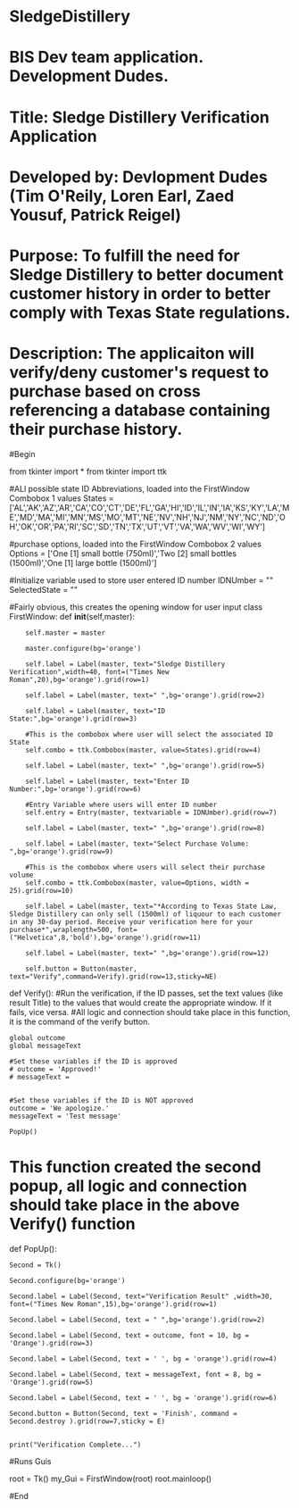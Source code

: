 # SledgeDistillery
# BIS Dev team application. Development Dudes. 
# Title: Sledge Distillery Verification Application
# Developed by: Devlopment Dudes (Tim O'Reily, Loren Earl, Zaed Yousuf, Patrick Reigel)

# Purpose: To fulfill the need for Sledge Distillery to better document customer history in order to better comply with Texas State regulations. 

# Description: The applicaiton will verify/deny customer's request to purchase based on cross referencing a database containing their purchase history. 
#Begin

from tkinter import *
from tkinter import ttk


#ALl possible state ID Abbreviations, loaded into the FirstWindow Combobox 1 values
States = ['AL','AK','AZ','AR','CA','CO','CT','DE','FL','GA','HI','ID','IL','IN','IA','KS','KY','LA','ME','MD','MA','MI','MN','MS','MO','MT','NE','NV','NH','NJ','NM','NY','NC','ND','OH','OK','OR','PA','RI','SC','SD','TN','TX','UT','VT','VA','WA','WV','WI','WY']

#purchase options, loaded into the FirstWindow Combobox 2 values
Options = ['One [1] small bottle (750ml)','Two [2] small bottles (1500ml)','One [1] large bottle (1500ml)']

#Initialize variable used to store user entered ID number
IDNUmber = ""
SelectedState = ""

#Fairly obvious, this creates the opening window for user input
class FirstWindow:
    def __init__(self,master):
        
        self.master = master
        
        master.configure(bg='orange')

        self.label = Label(master, text="Sledge Distillery Verification",width=40, font=("Times New Roman",20),bg='orange').grid(row=1)

        self.label = Label(master, text=" ",bg='orange').grid(row=2)

        self.label = Label(master, text="ID State:",bg='orange').grid(row=3)

        #This is the combobox where user will select the associated ID State
        self.combo = ttk.Combobox(master, value=States).grid(row=4)

        self.label = Label(master, text=" ",bg='orange').grid(row=5)
         
        self.label = Label(master, text="Enter ID Number:",bg='orange').grid(row=6)

        #Entry Variable where users will enter ID number
        self.entry = Entry(master, textvariable = IDNUmber).grid(row=7)

        self.label = Label(master, text=" ",bg='orange').grid(row=8)

        self.label = Label(master, text="Select Purchase Volume: ",bg='orange').grid(row=9)

        #This is the combobox where users will select their purchase volume
        self.combo = ttk.Combobox(master, value=Options, width = 25).grid(row=10)

        self.label = Label(master, text="*According to Texas State Law, Sledge Distillery can only sell (1500ml) of liquour to each customer in any 30-day period. Receive your verification here for your purchase*",wraplength=500, font=("Helvetica",8,'bold'),bg='orange').grid(row=11)

        self.label = Label(master, text=" ",bg='orange').grid(row=12)

        self.button = Button(master, text="Verify",command=Verify).grid(row=13,sticky=NE)


def Verify():
    #Run the verification, if the ID passes, set the text values (like result Title) to the values that would create the appropriate window. If it fails, vice versa.
    #All logic and connection should take place in this function, it is the command of the verify button. 
     
    global outcome
    global messageText

    #Set these variables if the ID is approved
    # outcome = 'Approved!'
    # messageText = 


    #Set these variables if the ID is NOT approved
    outcome = 'We apologize.'
    messageText = 'Test message'

    PopUp()
    



# This function created the second popup, all logic and connection should take place in the above Verify() function
def PopUp():
    

    Second = Tk()

    Second.configure(bg='orange')

    Second.label = Label(Second, text="Verification Result" ,width=30, font=("Times New Roman",15),bg='orange').grid(row=1)

    Second.label = Label(Second, text = " ",bg='orange').grid(row=2)

    Second.label = Label(Second, text = outcome, font = 10, bg = 'Orange').grid(row=3)

    Second.label = Label(Second, text = ' ', bg = 'orange').grid(row=4)

    Second.label = Label(Second, text = messageText, font = 8, bg = 'Orange').grid(row=5)

    Second.label = Label(Second, text = ' ', bg = 'orange').grid(row=6)

    Second.button = Button(Second, text = 'Finish', command = Second.destroy ).grid(row=7,sticky = E)


    print("Verification Complete...")




#Runs Guis

root = Tk()
my_Gui = FirstWindow(root)
root.mainloop()
 

#End
